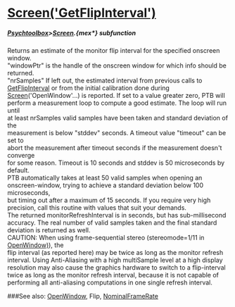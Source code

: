 # [Screen('GetFlipInterval')](Screen-GetFlipInterval) 
##### [Psychtoolbox](Psychtoolbox)>[Screen](Screen).{mex*} subfunction


Returns an estimate of the monitor flip interval for the specified onscreen  
window.  
"windowPtr" is the handle of the onscreen window for which info should be  
returned.  
"nrSamples" If left out, the estimated interval from previous calls to  
[GetFlipInterval](GetFlipInterval) or from the initial calibration done during  
[Screen](Screen)('OpenWindow'...) is reported. If set to a value greater zero, PTB will  
perform a measurement loop to compute a good estimate. The loop will run until  
at least nrSamples valid samples have been taken and standard deviation of the  
measurement is below "stddev" seconds. A timeout value "timeout" can be set to  
abort the measurement after timeout seconds if the measurement doesn't converge  
for some reason. Timeout is 10 seconds and stddev is 50 microseconds by default.  
PTB automatically takes at least 50 valid samples when opening an  
onscreen-window, trying to achieve a standard deviation below 100 microseconds,  
but timing out after a maximum of 15 seconds. If you require very high  
precision, call this routine with values that suit your demands.  
The returned monitorRefreshInterval is in seconds, but has sub-millisecond  
accuracy. The real number of valid samples taken and the final standard  
deviation is returned as well.  
CAUTION: When using frame-sequential stereo (stereomode=1/11 in [OpenWindow)](OpenWindow)), the  
flip interval (as reported here) may be twice as long as the monitor refresh  
interval. Using Anti-Aliasing with a high multiSample level at a high display  
resolution may also cause the graphics hardware to switch to a flip-interval  
twice as long as the monitor refresh interval, because it is not capable of  
performing all anti-aliasing computations in one single refresh interval.  


###See also:
[OpenWindow](Screen-OpenWindow), Flip, [NominalFrameRate](Screen-NominalFrameRate)
